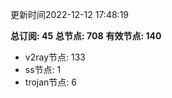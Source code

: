 更新时间2022-12-12 17:48:19

**总订阅: 45**
**总节点: 708**
**有效节点: 140**
- v2ray节点: 133
- ss节点: 1
- trojan节点: 6
